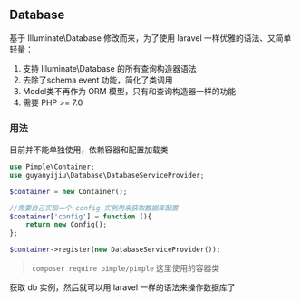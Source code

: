 ## Database

基于 Illuminate\Database 修改而来，为了使用 laravel 一样优雅的语法、又简单轻量：

1. 支持 Illuminate\Database 的所有查询构造器语法
2. 去除了schema event 功能，简化了类调用
3. Model类不再作为 ORM 模型，只有和查询构造器一样的功能
4. 需要 PHP >= 7.0

### 用法

目前并不能单独使用，依赖容器和配置加载类

```php
use Pimple\Container;
use guyanyijiu\Database\DatabaseServiceProvider;

$container = new Container();

//需要自己实现一个 config 实例用来获取数据库配置
$container['config'] = function (){
    return new Config();
};

$container->register(new DatabaseServiceProvider());

```

> `composer require pimple/pimple` 这里使用的容器类


获取 db 实例，然后就可以用 laravel 一样的语法来操作数据库了
